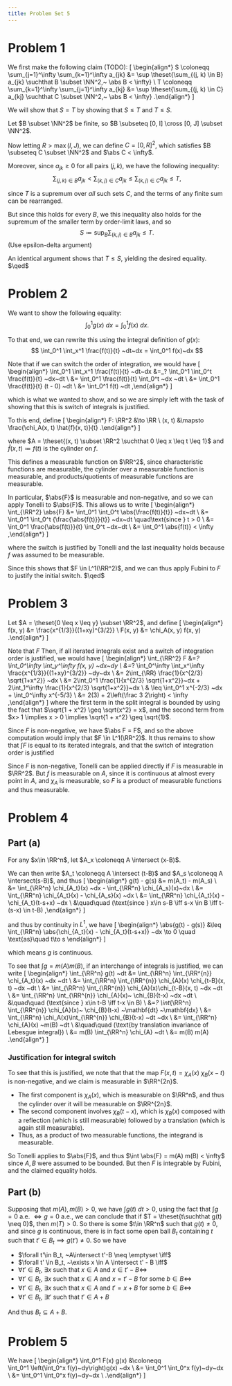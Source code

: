 ```yaml
---
title: Problem Set 5
---
```


# Problem 1

We first make the following claim (TODO):
\[
\begin{align*}
S \coloneqq \sum_{j=1}^\infty \sum_{k=1}^\infty a_{jk} &= \sup \theset{\sum_{(j, k) \in B} a_{jk} \suchthat B \subset \NN^2,~ \abs B < \infty} \\
T \coloneqq \sum_{k=1}^\infty \sum_{j=1}^\infty a_{kj} &= \sup \theset{\sum_{(j, k) \in C} a_{kj} \suchthat C \subset \NN^2,~ \abs B < \infty}
.\end{align*}
\]

We will show that $S=T$ by showing that $S\leq T$ and $T \leq S$.

Let $B \subset \NN^2$ be finite, so $B \subseteq [0, I] \cross [0, J] \subset \NN^2$. 

Now letting $R > \max(I, J)$, we can define $C = [0, R]^2$, which satisfies $B \subseteq C \subset \NN^2$ and $\abs C < \infty$.

Moreover, since $a_{jk} \geq 0$ for all pairs $(j, k)$, we have the following inequality:
$$
\sum_{(j, k) \in B} a_{jk} <
\sum_{(k, j) \in C} a_{jk} \leq 
\sum_{(k, j) \in C} a_{jk} \leq 
T,
$$

since $T$ is a supremum over *all* such sets $C$, and the terms of any finite sum can be rearranged. 

But since this holds for every $B$, we this inequality also holds for the supremum of the smaller term by order-limit laws, and so
$$
S \coloneqq \sup_B \sum_{(k, j) \in B} a_{jk} \leq
T.
$$
(Use epsilon-delta argument)

An identical argument shows that $T \leq S$, yielding the desired equality. $\qed$

# Problem 2

We want to show the following equality:
$$
\int_0^1 g(x)~dx = \int_0^1 f(x)~dx
.$$

To that end, we can rewrite this using the integral definition of $g(x)$:
$$
\int_0^1 \int_x^1 \frac{f(t)}{t} ~dt~dx = \int_0^1 f(x)~dx
$$

Note that if we can switch the order of integration, we would have 
\[
\begin{align*}
\int_0^1 \int_x^1 \frac{f(t)}{t} ~dt~dx 
&=_?
\int_0^1 \int_0^t \frac{f(t)}{t} ~dx~dt \\
&= \int_0^1 \frac{f(t)}{t} \int_0^t ~dx ~dt \\
&= \int_0^1 \frac{f(t)}{t} (t - 0) ~dt \\
&= \int_0^1 f(t) ~dt
,\end{align*}
\]

which is what we wanted to show, and so we are simply left with the task of showing that this is switch of integrals is justified.

To this end, define
\[
\begin{align*}
F: \RR^2 &\to \RR \\
(x, t) &\mapsto \frac{\chi_A(x, t) \hat{f}(x, t)}{t}
.\end{align*}
\]

where $A = \theset{(x, t) \subset \RR^2 \suchthat 0 \leq x \leq t \leq 1}$ and $\hat{f}(x, t) \coloneqq f(t)$ is the cylinder on $f$.

This defines a measurable function on $\RR^2$, since characteristic functions are measurable, the cylinder over a measurable function is measurable, and products/quotients of measurable functions are measurable.

In particular, $\abs{F}$ is measurable and non-negative, and so we can apply Tonelli to $\abs{F}$.
This allows us to write 
\[
\begin{align*}
\int_{\RR^2} \abs{F} 
&= \int_0^1 \int_0^t \abs{\frac{f(t)}{t}} ~dx~dt \\
&=
\int_0^1 \int_0^t {\frac{\abs{f(t)}}{t}} ~dx~dt \quad\text{since } t > 0 \\
&= \int_0^1 \frac{\abs{f(t)}}{t} \int_0^t ~dx~dt \\
&= \int_0^1 \abs{f(t)} < \infty
,\end{align*}
\]

where the switch is justified by Tonelli and the last inequality holds because $f$ was assumed to be measurable. 

Since this shows that $F \in L^1(\RR^2)$, and we can thus apply Fubini to $F$ to justify the initial switch. $\qed$

# Problem 3

Let $A = \theset{0 \leq x \leq y} \subset \RR^2$, and define 
\[
\begin{align*}
f(x, y) &= \frac{x^{1/3}}{(1+xy)^{3/2}} \\
F(x, y) &= \chi_A(x, y) f(x, y)
.\end{align*}
\]

Note that $F$ 
Then, if all iterated integrals exist and a switch of integration order is justified, we would have
\[
\begin{align*}
\int_{\RR^2} F 
&=_? \int_0^\infty \int_y^\infty f(x, y) ~dx~dy \\
&=_? \int_0^\infty \int_x^\infty \frac{x^{1/3}}{(1+xy)^{3/2}} ~dy~dx \\
&= 2\int_{\RR} \frac{1}{x^{2/3} \sqrt{1+x^2}} ~dx \\
&= 2\int_0^1 \frac{1}{x^{2/3} \sqrt{1+x^2}}~dx + 2\int_1^\infty \frac{1}{x^{2/3} \sqrt{1+x^2}}~dx \\
& \leq \int_0^1 x^{-2/3} ~dx + \int_0^\infty x^{-5/3} \\
&= 2(3) + 2\left(\frac 3 2\right) < \infty
,\end{align*}
\]
where the first term in the split integral is bounded by using the fact that $\sqrt{1 + x^2} \geq \sqrt{x^2} = x$, and the second term from $x> 1 \implies x > 0 \implies \sqrt{1 + x^2} \geq \sqrt{1}$.

Since $F$ is non-negative, we have $\abs F = F$, and so the above computation would imply that $F \in L^1(\RR^2)$. 
It thus remains to show that $\int F$ is equal to its iterated integrals, and that the switch of integration order is justified

Since $F$ is non-negative, Tonelli can be applied directly if $F$ is measurable in $\RR^2$.
But $f$ is measurable on $A$, since it is continuous at almost every point in $A$, and $\chi_A$ is measurable, so $F$ is a product of measurable functions and thus measurable. 

# Problem 4

## Part (a)

For any $x\in \RR^n$, let $A_x \coloneqq A \intersect (x-B)$.

We can then write $A_t \coloneqq A \intersect (t-B)$ and $A_s \coloneqq A \intersect(s-B)$, and thus
\[
\begin{align*}
g(t) - g(s) 
&= m(A_t) - m(A_s) \\
&= \int_{\RR^n} \chi_{A_t}(x) ~dx - \int_{\RR^n} \chi_{A_s}(x)~dx \\
&= \int_{\RR^n} \chi_{A_t}(x) - \chi_{A_s}(x) ~dx \\
&= \int_{\RR^n} \chi_{A_t}(x) - \chi_{A_t}(t-s+x) ~dx \\ 
&\quad\quad (\text{since } x\in s-B \iff s-x \in B \iff t-(s-x) \in t-B)
,\end{align*}
\]

and thus by continuity in $L^1$, we have
\[
\begin{align*}
\abs{g(t) - g(s)} 
&\leq \int_{\RR^n} \abs{\chi_{A_t}(x) - \chi_{A_t}(t-s+x)} ~dx \to 0 \quad \text{as}\quad t\to s 
\end{align*}
\]

which means $g$ is continuous.

To see that $\int g = m(A) m(B)$, if an interchange of integrals is justified, we can write
\[
\begin{align*}
\int_{\RR^n} g(t) ~dt 
&= \int_{\RR^n} \int_{\RR^{n}} \chi_{A_t}(x) ~dx ~dt \\ 
&= \int_{\RR^n} \int_{\RR^{n}} \chi_{A}(x) \chi_{t-B}(x, t) ~dx ~dt \\ 
&= \int_{\RR^n} \int_{\RR^{n}} \chi_{A}(x)\chi_{t-B}(x, t) ~dx ~dt \\ 
&= \int_{\RR^n} \int_{\RR^{n}} \chi_{A}(x)~ \chi_{B}(t-x) ~dx ~dt \\ 
&\quad\quad (\text{since } x\in t-B \iff t-x \in B) \\
&=_? \int_{\RR^n} \int_{\RR^{n}} \chi_{A}(x)~ \chi_{B}(t-x) ~\mathbf{dt} ~\mathbf{dx} \\ 
&= \int_{\RR^n} \chi_A(x)\int_{\RR^{n}} \chi_{B}(t-x) ~dt ~dx \\ 
&= \int_{\RR^n} \chi_{A}(x) ~m(B) ~dt \\ 
&\quad\quad (\text{by translation invariance of Lebesgue integral}) \\
&= m(B) \int_{\RR^n} \chi_{A} ~dt \\ 
&= m(B) m(A)
.\end{align*}
\]
### Justification for integral switch
To see that this is justified, we note that that the map $F(x,t) = \chi_{A}(x) ~\chi_{B}(x-t)$ is non-negative, and we claim is measurable in $\RR^{2n}$.

- The first component is $\chi_A(x)$, which is measurable on $\RR^n$, and thus the cylinder over it will be measurable on $\RR^{2n}$.
- The second component involves $\chi_B(t-x)$, which is $\chi_B(x)$ composed with a reflection (which is still measurable) followed by a translation (which is again still measurable).
- Thus, as a product of two measurable functions, the integrand is measurable.

So Tonelli applies to $\abs{F}$, and thus $\int \abs{F} = m(A) m(B) < \infty$ since $A, B$ were assumed to be bounded. But then $F$ is integrable by Fubini, and the claimed equality holds.

## Part (b)

Supposing that $m(A), m(B) > 0$, we have $\int g(t) ~dt > 0$, using the fact that $\int g = 0$ a.e. $\iff g=0$ a.e., we can conclude that if $T = \theset{t\suchthat g(t) \neq 0}$, then $m(T) > 0$.
So there is some $t\in \RR^n$ such that $g(t) \neq 0$, and since $g$ is continuous, there is in fact some open ball $B_t$ containing $t$ such that $t' \in B_t \implies g(t') \neq 0$.
So we have

- $\forall t'\in B_t, ~A\intersect t'-B \neq \emptyset \iff$
- $\forall t' \in B_t, ~\exists x \in A \intersect t' - B \iff$
- $\forall t' \in B_t,~ \exists x$ such that $x\in A$ and $x\in t'-B \iff$ 
- $\forall t' \in B_t,~ \exists x$ such that $x\in A$ and $x = t'-B$ for some $b\in B \iff$ 
- $\forall t' \in B_t,~ \exists x$ such that $x\in A$ and $t' = x+B$ for some $b\in B \iff$ 
- $\forall t' \in B_t,~ \exists t'$ such that $t'\in A+B$

And thus $B_t \subseteq A+B$.

# Problem 5

We have
\[
\begin{align*}
\int_0^1 F(x) g(x) 
&\coloneqq  
\int_0^1 \left(\int_0^x f(y)~dy\right)g(x) ~dx \\
&= \int_0^1 \int_0^x f(y)~dy~dx \\
&= \int_0^1 \int_0^x f(y)~dy~dx \\
.\end{align*}
\]
